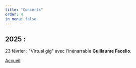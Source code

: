 ```yaml
---
title: "Concerts"
order: 4
in_menu: false
---
```

<h2>2025 :</h2>

<p1>23 février : "Virtual gig" avec l'inénarrable <b>Guillaume Facello</b>.</p1> 

<a href="index.html" class="bouton">Accueil</a> 
